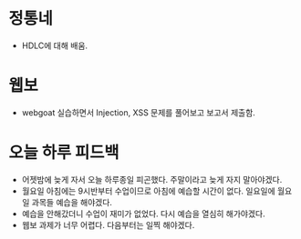 # 정통네
+ HDLC에 대해 배움.

# 웹보
+ webgoat 실습하면서 Injection, XSS 문제를 풀어보고 보고서 제출함.

# 오늘 하루 피드백
+ 어젯밤에 늦게 자서 오늘 하루종일 피곤했다. 주말이라고 늦게 자지 말아야겠다.
+ 월요일 아침에는 9시반부터 수업이므로 아침에 예습할 시간이 없다. 일요일에 월요일 과목들 예습을 해야겠다.
+ 예습을 안해갔더니 수업이 재미가 없었다. 다시 예습을 열심히 해가야겠다.
+ 웹보 과제가 너무 어렵다. 다음부터는 일찍 해야겠다.